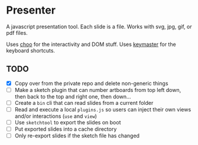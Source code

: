 # Presenter

A javascript presentation tool. Each slide is a file. Works with svg, jpg, gif,
or pdf files.

Uses [choo](https://choo.io/) for the interactivity and DOM stuff. Uses
[keymaster](https://github.com/madrobby/keymaster) for the keyboard shortcuts.

## TODO

- [x] Copy over from the private repo and delete non-generic things
- [ ] Make a sketch plugin that can number artboards from top left down, then
      back to the top and right one, then down…
- [ ] Create a `bin` cli that can read slides from a current folder
- [ ] Read and execute a local `plugins.js` so users can inject their own views and/or interactions (`use` and `view`)
- [ ] Use `sketchtool` to export the slides on boot
- [ ] Put exported slides into a cache directory
- [ ] Only re-export slides if the sketch file has changed

